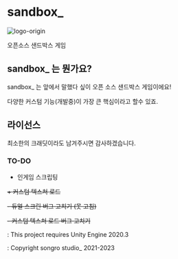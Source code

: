 # sandbox_

![logo-origin](https://user-images.githubusercontent.com/89384053/216733690-525f843c-3f62-4d1c-b3e5-8c58804c97e1.png)

오픈소스 샌드박스 게임

## sandbox_ 는 뭔가요?

sandbox_ 는 앞에서 말했다 싶이 오픈 소스 샌드박스 게임이에요!

다양한 커스텀 기능(개발중)이 가장 큰 핵심이라고 할수 있죠.

## 라이선스
최소한의 크래딧이라도 남겨주시면 감사하겠습니다.

### TO-DO
- 인게임 스크립팅

~~+ 커스텀 텍스쳐 로드~~

~~- 듀얼 스크린 버그 고치기 (못 고침)~~

~~- 커스텀 텍스쳐 로드 버그 고치기~~

: This project requires Unity Engine 2020.3

: Copyright songro studio_ 2021-2023
